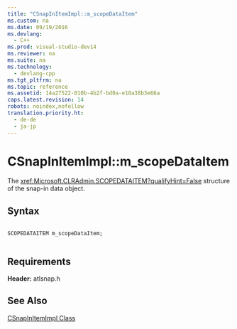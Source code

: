 ```yaml
---
title: "CSnapInItemImpl::m_scopeDataItem"
ms.custom: na
ms.date: 09/19/2016
ms.devlang: 
  - C++
ms.prod: visual-studio-dev14
ms.reviewer: na
ms.suite: na
ms.technology: 
  - devlang-cpp
ms.tgt_pltfrm: na
ms.topic: reference
ms.assetid: 14a27522-010b-4b2f-bd0a-e10a38b3e66a
caps.latest.revision: 14
robots: noindex,nofollow
translation.priority.ht: 
  - de-de
  - ja-jp
---
```

# CSnapInItemImpl::m_scopeDataItem
The <xref:Microsoft.CLRAdmin.SCOPEDATAITEM?qualifyHint=False> structure of the snap-in data object.  
  
## Syntax  
  
```  
  
SCOPEDATAITEM m_scopeDataItem;  
  
```  
  
## Requirements  
 **Header:** atlsnap.h  
  
## See Also  
 [CSnapInItemImpl Class](../Topic/CSnapInItemImpl%20Class.md)